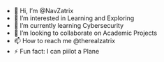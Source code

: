- 👋 Hi, I’m @NavZatrix
- 👀 I’m interested in Learning and Exploring
- 🌱 I’m currently learning Cybersecurity
- 💞️ I’m looking to collaborate on Academic Projects
- 📫 How to reach me @therealzatrix
- ⚡ Fun fact: I can piilot a Plane

<!---
NavZatrix/NavZatrix is a ✨ special ✨ repository because its `README.md` (this file) appears on your GitHub profile.
You can click the Preview link to take a look at your changes.
--->
